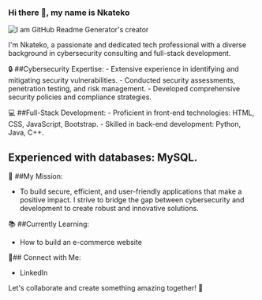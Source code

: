 ### Hi there 👋, my name is Nkateko

![I am GitHub Readme Generator's creator](https://arturssmirnovs.github.io/github-profile-readme-generator/images/banner.png)


 I'm Nkateko, a passionate and dedicated tech professional with a diverse background in cybersecurity consulting and full-stack development.

 
🔒 ##Cybersecurity Expertise:
     - Extensive experience in identifying and mitigating security vulnerabilities.
     - Conducted security assessments, penetration testing, and risk management.
     - Developed comprehensive security policies and compliance strategies.

  
💻 ##Full-Stack Development:
     - Proficient in front-end technologies: HTML, CSS, JavaScript, Bootstrap.
     - Skilled in back-end development: Python, Java, C++.
     
## Experienced with databases: MySQL.


🌟 ##My Mission:
   - To build secure, efficient, and user-friendly applications that make a positive impact. I strive to bridge the gap between cybersecurity and development to create robust 
     and innovative solutions.
     
📚 ##Currently Learning:
   - How to build an e-commerce website
     
🔗## Connect with Me:
   - LinkedIn

     
Let's collaborate and create something amazing together! 🚀
